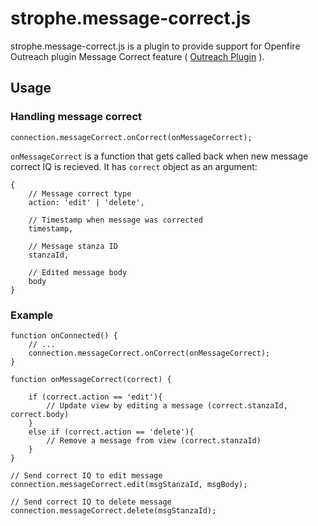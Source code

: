 # strophe.message-correct.js

strophe.message-correct.js is a plugin to provide support for Openfire Outreach plugin Message Correct feature
( [Outreach Plugin]( https://github.com/rburakov/openfire-outreach-plugin ) ).

## Usage

### Handling message correct

`connection.messageCorrect.onCorrect(onMessageCorrect);`

`onMessageCorrect` is a function that gets called back when new message correct IQ is recieved. It has `correct` object as an argument:

	{
        // Message correct type
        action: 'edit' | 'delete',

        // Timestamp when message was corrected
        timestamp,

        // Message stanza ID
        stanzaId,

        // Edited message body
        body
	}

### Example

	function onConnected() {
        // ...
        connection.messageCorrect.onCorrect(onMessageCorrect);
	}

	function onMessageCorrect(correct) {

        if (correct.action == 'edit'){
            // Update view by editing a message (correct.stanzaId, correct.body)
        }
        else if (correct.action == 'delete'){
            // Remove a message from view (correct.stanzaId)
        }
	}

    // Send correct IQ to edit message
    connection.messageCorrect.edit(msgStanzaId, msgBody);

    // Send correct IQ to delete message
    connection.messageCorrect.delete(msgStanzaId);
